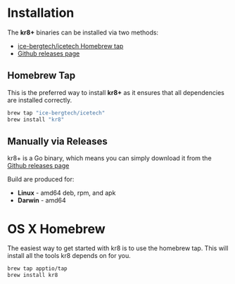 # Installation

The **kr8+** binaries can be installed via two methods:

* [ice-bergtech/icetech Homebrew tap](https://github.com/ice-bergtech/homebrew-icetech)
* [Github releases page](https://github.com/ice-bergtech/kr8/releases)

## Homebrew Tap

This is the preferred way to install **kr8+** as it ensures that all dependencies are installed correctly.

```bash
brew tap "ice-bergtech/icetech"
brew install "kr8"
```

## Manually via Releases

kr8+ is a Go binary, which means you can simply download it from the [Github releases page](https://github.com/ice-bergtech/kr8/releases)

Build are produced for:

* **Linux** - amd64 deb, rpm, and apk
* **Darwin** - amd64

# OS X Homebrew

The easiest way to get started with kr8 is to use the homebrew tap.
This will install all the tools kr8 depends on for you.

```bash
brew tap apptio/tap
brew install kr8
```
